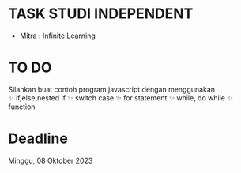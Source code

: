 # TASK STUDI INDEPENDENT

- Mitra : Infinite Learning

# TO DO

Silahkan buat contoh program javascript dengan menggunakan  
✨ if,else,nested if
✨ switch case
✨ for statement
✨ while, do while
✨ function

# Deadline

Minggu, 08 Oktober 2023
